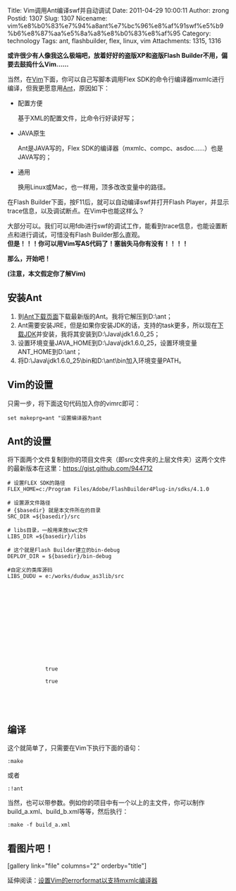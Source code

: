 Title: Vim调用Ant编译swf并自动调试
Date: 2011-04-29 10:00:11
Author: zrong
Postid: 1307
Slug: 1307
Nicename: vim%e8%b0%83%e7%94%a8ant%e7%bc%96%e8%af%91swf%e5%b9%b6%e8%87%aa%e5%8a%a8%e8%b0%83%e8%af%95
Category: technology
Tags: ant, flashbuilder, flex, linux, vim
Attachments: 1315, 1316

**或许很少有人像我这么极端吧，放着好好的盗版XP和盗版Flash
Builder不用，偏要去鼓捣什么Vim……**

当然，在[Vim](http://www.vim.org)下面，你可以自己写脚本调用Flex
SDK的命令行编译器mxmlc进行编译，但我更愿意用[Ant](http://ant.apache.org/)，原因如下：

-   配置方便
    <p>
    基于XML的配置文件，比命令行好读好写；
-   JAVA原生
    <p>
    Ant是JAVA写的，Flex
    SDK的编译器（mxmlc、compc、asdoc……）也是JAVA写的；
-   通用
    <p>
    换用Linux或Mac，也一样用，顶多改改变量中的路径。

在Flash Builder下面，按F11后，就可以自动编译swf并打开Flash
Player，并显示trace信息，以及调试断点。在Vim中也能这样么？

大部分可以。我们可以用fdb进行swf的调试工作，能看到trace信息，也能设置断点和进行调试，可惜没有Flash
Builder那么直观。  
**但是！！！你可以用Vim写AS代码了！塞翁失马你有没有！！！！**

**那么，开始吧！**

**(注意，本文假定你了解Vim)**  
<!--more-->

安装Ant
-------

1.  到[Ant下载页面](http://ant.apache.org/bindownload.cgi)下载最新版的Ant。我将它解压到D:\\ant；
2.  Ant需要安装JRE，但是如果你安装JDK的话，支持的task更多，所以现在[下载JDK](http://www.oracle.com/technetwork/java/javase/downloads/index.html)并安装，我将其安装到D:\\Java\\jdk1.6.0\_25；
3.  设置环境变量JAVA\_HOME到D:\\Java\\jdk1.6.0\_25，设置环境变量ANT\_HOME到D:\\ant；
4.  将D:\\Java\\jdk1.6.0\_25\\bin和D:\\ant\\bin加入环境变量PATH。

Vim的设置
---------

只需一步，将下面这句代码加入你的vimrc即可：

    set makeprg=ant "设置编译器为ant 

Ant的设置
---------

将下面两个文件复制到你的项目文件夹（即src文件夹的上层文件夹）这两个文件的最新版本在这里：<https://gist.github.com/944712>

``` {lang="txt"}
# 设置FLEX SDK的路径
FLEX_HOME=c:/Program Files/Adobe/FlashBuilder4Plug-in/sdks/4.1.0

# 设置源文件路径
# {$basedir} 就是本文件所在的目录
SRC_DIR =${basedir}/src

# libs目录，一般用来放swc文件
LIBS_DIR =${basedir}/libs

# 这个就是Flash Builder建立的bin-debug
DEPLOY_DIR = ${basedir}/bin-debug

#自定义的类库源码
LIBS_DUDU = e:/works/duduw_as3lib/src
```

``` {lang="XML"}
 
    

    

    

        

    

            
            
            true
            
            true            

    

        
```

编译
----

这个就简单了，只需要在Vim下执行下面的语句：

    :make

或者

    :!ant

当然，也可以带参数。例如你的项目中有一个以上的主文件，你可以制作build\_a.xml、build\_b.xml等等，然后执行：

    :make -f build_a.xml

看图片吧！
----------

[gallery link="file" columns="2" orderby="title"]

延伸阅读：[设置Vim的errorformat以支持mxmlc编译器](http://zengrong.net/post/1423.htm "设置Vim的errorformat以支持mxmlc编译器")

